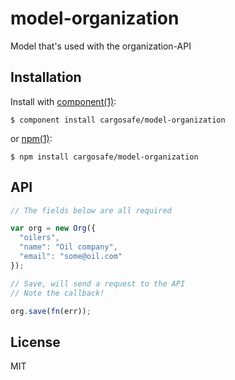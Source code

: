 
# model-organization

  Model that's used with the organization-API

## Installation

  Install with [component(1)](//component.io):

    $ component install cargosafe/model-organization

  or [npm(1)](//nodejs.org):

    $ npm install cargosafe/model-organization

## API

```javascript
// The fields below are all required

var org = new Org({
  "oilers",
  "name": "Oil company",
  "email": "some@oil.com"
});

// Save, will send a request to the API
// Note the callback!

org.save(fn(err));
```
## License

  MIT

